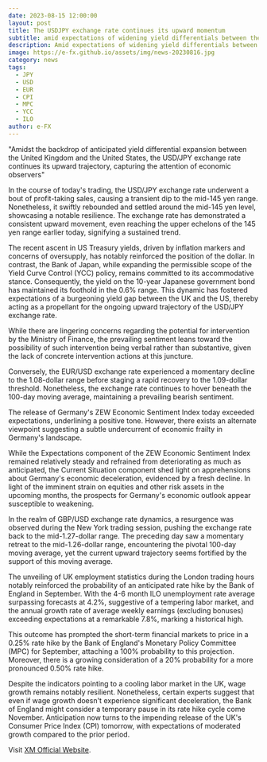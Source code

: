```yaml
---
date: 2023-08-15 12:00:00
layout: post
title: The USDJPY exchange rate continues its upward momentum
subtitle: amid expectations of widening yield differentials between the UK and the US.
description: Amid expectations of widening yield differentials between the UK and the US, the USD/JPY exchange rate continues its upward momentum.
image: https://e-fx.github.io/assets/img/news-20230816.jpg
category: news
tags:
  - JPY
  - USD
  - EUR
  - CPI
  - MPC
  - YCC
  - ILO
author: e-FX
---
```


"Amidst the backdrop of anticipated yield differential expansion between the United Kingdom and the United States, the USD/JPY exchange rate continues its upward trajectory, capturing the attention of economic observers"

In the course of today's trading, the USD/JPY exchange rate underwent a bout of profit-taking sales, causing a transient dip to the mid-145 yen range. Nonetheless, it swiftly rebounded and settled around the mid-145 yen level, showcasing a notable resilience. The exchange rate has demonstrated a consistent upward movement, even reaching the upper echelons of the 145 yen range earlier today, signifying a sustained trend.

The recent ascent in US Treasury yields, driven by inflation markers and concerns of oversupply, has notably reinforced the position of the dollar. In contrast, the Bank of Japan, while expanding the permissible scope of the Yield Curve Control (YCC) policy, remains committed to its accommodative stance. Consequently, the yield on the 10-year Japanese government bond has maintained its foothold in the 0.6% range. This dynamic has fostered expectations of a burgeoning yield gap between the UK and the US, thereby acting as a propellant for the ongoing upward trajectory of the USD/JPY exchange rate.

While there are lingering concerns regarding the potential for intervention by the Ministry of Finance, the prevailing sentiment leans toward the possibility of such intervention being verbal rather than substantive, given the lack of concrete intervention actions at this juncture.

Conversely, the EUR/USD exchange rate experienced a momentary decline to the 1.08-dollar range before staging a rapid recovery to the 1.09-dollar threshold. Nonetheless, the exchange rate continues to hover beneath the 100-day moving average, maintaining a prevailing bearish sentiment.

The release of Germany's ZEW Economic Sentiment Index today exceeded expectations, underlining a positive tone. However, there exists an alternate viewpoint suggesting a subtle undercurrent of economic frailty in Germany's landscape.

While the Expectations component of the ZEW Economic Sentiment Index remained relatively steady and refrained from deteriorating as much as anticipated, the Current Situation component shed light on apprehensions about Germany's economic deceleration, evidenced by a fresh decline. In light of the imminent strain on equities and other risk assets in the upcoming months, the prospects for Germany's economic outlook appear susceptible to weakening.

In the realm of GBP/USD exchange rate dynamics, a resurgence was observed during the New York trading session, pushing the exchange rate back to the mid-1.27-dollar range. The preceding day saw a momentary retreat to the mid-1.26-dollar range, encountering the pivotal 100-day moving average, yet the current upward trajectory seems fortified by the support of this moving average.

The unveiling of UK employment statistics during the London trading hours notably reinforced the probability of an anticipated rate hike by the Bank of England in September. With the 4-6 month ILO unemployment rate average surpassing forecasts at 4.2%, suggestive of a tempering labor market, and the annual growth rate of average weekly earnings (excluding bonuses) exceeding expectations at a remarkable 7.8%, marking a historical high.

This outcome has prompted the short-term financial markets to price in a 0.25% rate hike by the Bank of England's Monetary Policy Committee (MPC) for September, attaching a 100% probability to this projection. Moreover, there is a growing consideration of a 20% probability for a more pronounced 0.50% rate hike.

Despite the indicators pointing to a cooling labor market in the UK, wage growth remains notably resilient. Nonetheless, certain experts suggest that even if wage growth doesn't experience significant deceleration, the Bank of England might consider a temporary pause in its rate hike cycle come November. Anticipation now turns to the impending release of the UK's Consumer Price Index (CPI) tomorrow, with expectations of moderated growth compared to the prior period.

Visit [XM Official Website](https://clicks.pipaffiliates.com/c?c=550036&l=en&p=0).